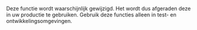 Deze functie wordt waarschijnlijk gewijzigd. Het wordt dus afgeraden deze in uw productie te gebruiken. Gebruik deze functies alleen in test- en ontwikkelingsomgevingen.